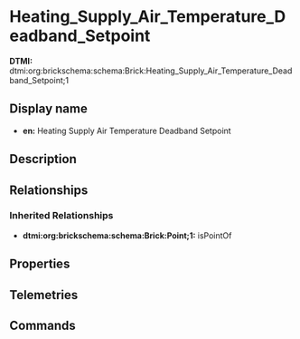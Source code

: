 # Heating_Supply_Air_Temperature_Deadband_Setpoint
**DTMI:** dtmi:org:brickschema:schema:Brick:Heating_Supply_Air_Temperature_Deadband_Setpoint;1
## Display name
- **en:** Heating Supply Air Temperature Deadband Setpoint
## Description
## Relationships
### Inherited Relationships
* **dtmi:org:brickschema:schema:Brick:Point;1:** isPointOf
## Properties
## Telemetries
## Commands
